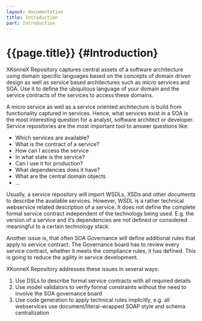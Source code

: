 ```yaml
---
layout: documentation
title: Introduction
part: Introduction
---
```

# {{page.title}} {#Introduction}

XKonneX Repository captures central assets of a software architecture using domain specific languages based on the concepts of domain driven design as well as service based architectures such as micro services and SOA. Use it to define the ubiquitous language of your domain and the service contracts of the services to access these domains.

A micro service as well as a service oriented architecture is build from functionality captured in services. Hence, what services exist in a SOA is the most interesting question for a analyst, software architect or developer. Service repositories are the most important tool to answer questions like:

   * Which services are available?
   * What is the contract of a service?
   * How can I access the service
   * In what state is the service?
   * Can I use it for production?
   * What dependencies does it have?
   * What are the central domain objects
   * …

Usually, a service repository will import WSDLs, XSDs and other documents to describe the available services. However, WSDL is a rather technical webservice related description of a service. It does not define the complete formal service contract independent of the technology being used. E.g. the version of a service and it’s dependencies are not defined or considered meaningful to a certain technology stack.

Another issue is, that often SOA Governance will define additional rules that apply to service contract. The Governance board has to review every service contract, whether it meets the compliance rules, it has defined. This is going to reduce the agility in service development.

XKonneX Repository addresses these issues in several ways:

   1. Use DSLs to describe formal service contracts with all required details
   2. Use model validators to verify formal constraints without the need to involve the SOA governance board
   3. Use code generation to apply technical rules implicitly, e.g. all webservices use document/literal-wrapped SOAP style and schema centralization
